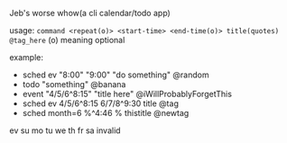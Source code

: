Jeb's worse whow(a cli calendar/todo app)

usage: ```command <repeat(o)> <start-time> <end-time(o)> title(quotes) @tag_here```
(o) meaning optional

example:
- sched ev "8:00" "9:00" "do something" @random
- todo "something" @banana
- event "4/5/6^8:15" "title here" @iWillProbablyForgetThis
- sched ev 4/5/6^8:15 6/7/8^9:30 title @tag
- sched month=6 %^4:46 % thistitle @newtag

ev su mo tu we th fr sa invalid
